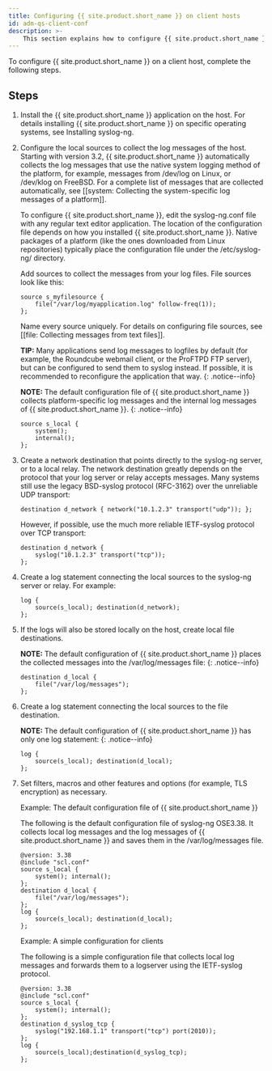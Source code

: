 ```yaml
---
title: Configuring {{ site.product.short_name }} on client hosts
id: adm-qs-client-conf
description: >-
	This section explains how to configure {{ site.product.short_name }} on a client host.
---
```


To configure {{ site.product.short_name }} on a client host, complete the following steps.

## Steps

1. Install the {{ site.product.short_name }} application on the host. For details
    installing {{ site.product.short_name }} on specific operating systems, see
    Installing syslog-ng.
2. Configure the local sources to collect the log messages of the host.
    Starting with version 3.2, {{ site.product.short_name }} automatically collects the
    log messages that use the native system logging method of the
    platform, for example, messages from /dev/log on Linux, or /dev/klog
    on FreeBSD. For a complete list of messages that are collected
    automatically, see [[system: Collecting the system-specific log messages of a platform]].

    To configure {{ site.product.short_name }}, edit the syslog-ng.conf file with any
    regular text editor application. The location of the configuration
    file depends on how you installed {{ site.product.short_name }}. Native packages of
    a platform (like the ones downloaded from Linux repositories)
    typically place the configuration file under the /etc/syslog-ng/
    directory.

    Add sources to collect the messages from your log files. File
    sources look like this:

    ```config
    source s_myfilesource {
        file("/var/log/myapplication.log" follow-freq(1));
    };
    ```

    Name every source uniquely. For details on configuring file sources,
    see [[file: Collecting messages from text files]].

    **TIP:** Many applications send log messages to logfiles by default (for
    example, the Roundcube webmail client, or the ProFTPD FTP server),
    but can be configured to send them to syslog instead. If possible,
    it is recommended to reconfigure the application that way.
    {: .notice--info}

    **NOTE:** The default configuration file of {{ site.product.short_name }} collects
    platform-specific log messages and the internal log messages of
    {{ site.product.short_name }}.
    {: .notice--info}

    ```config
    source s_local {
        system();
        internal();
    };
    ```

3. Create a network destination that points directly to the syslog-ng
    server, or to a local relay. The network destination greatly depends
    on the protocol that your log server or relay accepts messages. Many
    systems still use the legacy BSD-syslog protocol (RFC-3162) over the
    unreliable UDP transport:

    ```config
    destination d_network { network("10.1.2.3" transport("udp")); };
    ```

    However, if possible, use the much more reliable IETF-syslog
    protocol over TCP transport:

    ```config
    destination d_network {
        syslog("10.1.2.3" transport("tcp"));
    };
    ```

4. Create a log statement connecting the local sources to the syslog-ng
    server or relay. For example:

    ```config
    log {
        source(s_local); destination(d_network);
    };
    ```

5. If the logs will also be stored locally on the host, create local
    file destinations.

    **NOTE:** The default configuration of {{ site.product.short_name }} places the
    collected messages into the /var/log/messages file:
    {: .notice--info}

    ```config
    destination d_local {
        file("/var/log/messages");
    };
    ```

6. Create a log statement connecting the local sources to the file
    destination.

    **NOTE:** The default configuration of {{ site.product.short_name }} has only one log
    statement:
    {: .notice--info}

    ```config
    log {
        source(s_local); destination(d_local);
    };
    ```

7. Set filters, macros and other features and options (for example, TLS
    encryption) as necessary.

    Example: The default configuration file of {{ site.product.short_name }}

    The following is the default configuration file of syslog-ng
    OSE3.38. It collects local log messages and the log messages of
    {{ site.product.short_name }} and saves them in the /var/log/messages file.

    ```config
    @version: 3.38
    @include "scl.conf"
    source s_local {
        system(); internal();
    };
    destination d_local {
        file("/var/log/messages");
    };
    log {
        source(s_local); destination(d_local);
    };
    ```

    Example: A simple configuration for clients

    The following is a simple configuration file that collects local log
    messages and forwards them to a logserver using the IETF-syslog
    protocol.

    ```config
    @version: 3.38
    @include "scl.conf"
    source s_local {
        system(); internal();
    };
    destination d_syslog_tcp {
        syslog("192.168.1.1" transport("tcp") port(2010));
    };
    log {
        source(s_local);destination(d_syslog_tcp);
    };
    ```
